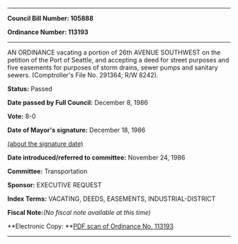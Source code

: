 

********

**Council Bill Number: 105888**
   
**Ordinance Number: 113193**
********

 AN ORDINANCE vacating a portion of 26th AVENUE SOUTHWEST on the petition of the Port of Seattle, and accepting a deed for street purposes and five easements for purposes of storm drains, sewer pumps and sanitary sewers. (Comptroller's File No. 291364; R/W 8242).

**Status:** Passed
   
**Date passed by Full Council:** December 8, 1986
   
**Vote:** 8-0
   
**Date of Mayor's signature:** December 18, 1986
   
[(about the signature date)](/~public/approvaldate.htm)
   
   
   
**Date introduced/referred to committee:** November 24, 1986
   
**Committee:** Transportation
   
**Sponsor:** EXECUTIVE REQUEST
   
   
**Index Terms:** VACATING, DEEDS, EASEMENTS, INDUSTRIAL-DISTRICT

**Fiscal Note:**_(No fiscal note available at this time)_

**Electronic Copy: **[PDF scan of Ordinance No. 113193](/~archives/Ordinances/Ord_113193.pdf)

********

